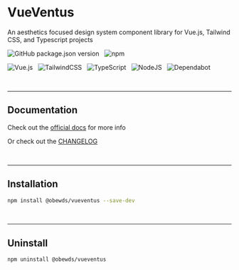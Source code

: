 # VueVentus

An aesthetics focused design system component library for Vue.js, Tailwind CSS, and Typescript projects

![GitHub package.json version](https://img.shields.io/github/package-json/v/obewds/vueventus?label=Github&logo=github&style=for-the-badge) &nbsp; ![npm](https://img.shields.io/npm/v/@obewds/vueventus?color=%23cc3534&logo=npm&style=for-the-badge)

![Vue.js](https://img.shields.io/badge/vuejs-%2335495e.svg?style=for-the-badge&logo=vuedotjs&logoColor=%234FC08D) &nbsp; ![TailwindCSS](https://img.shields.io/badge/tailwindcss-%2338B2AC.svg?style=for-the-badge&logo=tailwind-css&logoColor=white) &nbsp; ![TypeScript](https://img.shields.io/badge/typescript-%23007ACC.svg?style=for-the-badge&logo=typescript&logoColor=white) &nbsp; ![NodeJS](https://img.shields.io/badge/node.js-6DA55F?style=for-the-badge&logo=node.js&logoColor=white) &nbsp; ![Dependabot](https://img.shields.io/badge/dependabot-025E8C?style=for-the-badge&logo=dependabot&logoColor=white)

<br>

---
## Documentation

Check out the [official docs](https://obewds.github.io/vueventus/) for more info

Or check out the [CHANGELOG](https://github.com/obewds/vueventus/blob/main/CHANGELOG.md)

<br>


---
## Installation

```bash
npm install @obewds/vueventus --save-dev
```

<br>


---
## Uninstall

```bash
npm uninstall @obewds/vueventus
```
